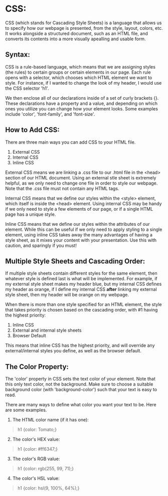 # CSS:

CSS (which stands for Cascading Style Sheets) is a language that allows us to specify how our webpage is presented, from the style, layout, colors, etc. It works alongside a structured document, such as an HTML file, and converts its contents into a more visually apealling and usable form.

## Syntax:

CSS is a rule-based language, which means that we are assigning styles (the rules) to certain groups or certain elements in our page. Each rule opens with a selector, which chooses which HTML element we want to style. For instance, if I wanted to change the look of my header, I would use the CSS selector 'h1'.

We then enclose all of our declarations inside of a set of curly brackets {}. These declarations have a property and a value, and depending on which ones you utilize you can change how your element looks. Some examples include 'color', 'font-family', and 'font-size'.

## How to Add CSS:

There are three main ways you can add CSS to your HTML file.

1. External CSS
2. Internal CSS
3. Inline CSS

External CSS means we are linking a .css file to our .html file in the \<head> section of our HTML document. Using an external stle sheet is extremely helpful, as we only need to change one file in order to style our webpage. Note that the .css file must not contain any HTML tags.

Internal CSS means that we define our styles within the \<style> element, which itself is inside the \<head> element. Using internal CSS may be handy if we only need to style a few elements of our page, or if a single HTML page has a unique style.

Inline CSS means that we define our styles within the attributes of our element. While this can be useful if we only need to apply styling to a single element, using inline CSS takes away the many advantages of having a style sheet, as it mixes your content with your presentation. Use this with caution, and sparingly if you must!

## Multiple Style Sheets and Cascading Order:

If multiple style sheets contain different styles for the same element, then whatever style is defined last is what will be implemented. For example, if my external style sheet makes my header blue, but my internal CSS defines my header as orange, if I define my internal CSS **after** linking my external style sheet, then my header will be orange on my webpage.

When there is more than one style specified for an HTML element, the style that takes priority is chosen based on the cascading order, with #1 having the highest priority:

1. Inline CSS
2. External and internal style sheets
3. Browser Default

This means that inline CSS has the highest priority, and will override any external/internal styles you define, as well as the browser default.

## The Color Property:

The 'color' property in CSS sets the text color of your element. Note that this only text color, not the background. Make sure to choose a suitable background color (with 'background-color') such that your text is easy to read.

There are many ways to define what color you want your text to be. Here are some examples.

1. The HTML color name (if it has one):

> h1 {color: Tomato;}

2. The color's HEX value:

> h1 {color: #ff6347;}

3. The color's RGB value:

> h1 {color: rgb(255, 99, 71);}

4. The color's HSL value:

> h1 {color: hsl(9, 100%, 64%);}
